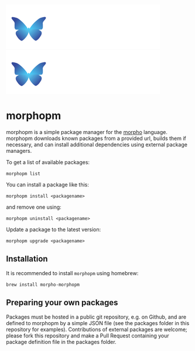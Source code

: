 ![Morpho](https://github.com/Morpho-lang/morpho-manual/blob/main/src/Figures/morphologosmall-white.png#gh-light-mode-only)![Morpho](https://github.com/Morpho-lang/morpho-manual/blob/main/src/Figures/morphologosmall-white.png#gh-dark-mode-only)

# morphopm

morphopm is a simple package manager for the [morpho](https://github.com/Morpho-lang/morpho) language. morphopm downloads known packages from a provided url, builds them if necessary, and can install additional dependencies using external package managers.

To get a list of available packages:

    morphopm list    

You can install a package like this:

    morphopm install <packagename>

and remove one using:

    morphopm uninstall <packagename>

Update a package to the latest version:

    morphopm upgrade <packagename>

## Installation

It is recommended to install `morphopm` using homebrew:

    brew install morpho-morphopm

## Preparing your own packages

Packages must be hosted in a public git repository, e.g. on Github, and are defined to morphopm by a simple JSON file (see the packages folder in this repository for examples). Contributions of external packages are welcome; please fork this repository and make a Pull Request containing your package definition file in the packages folder.
